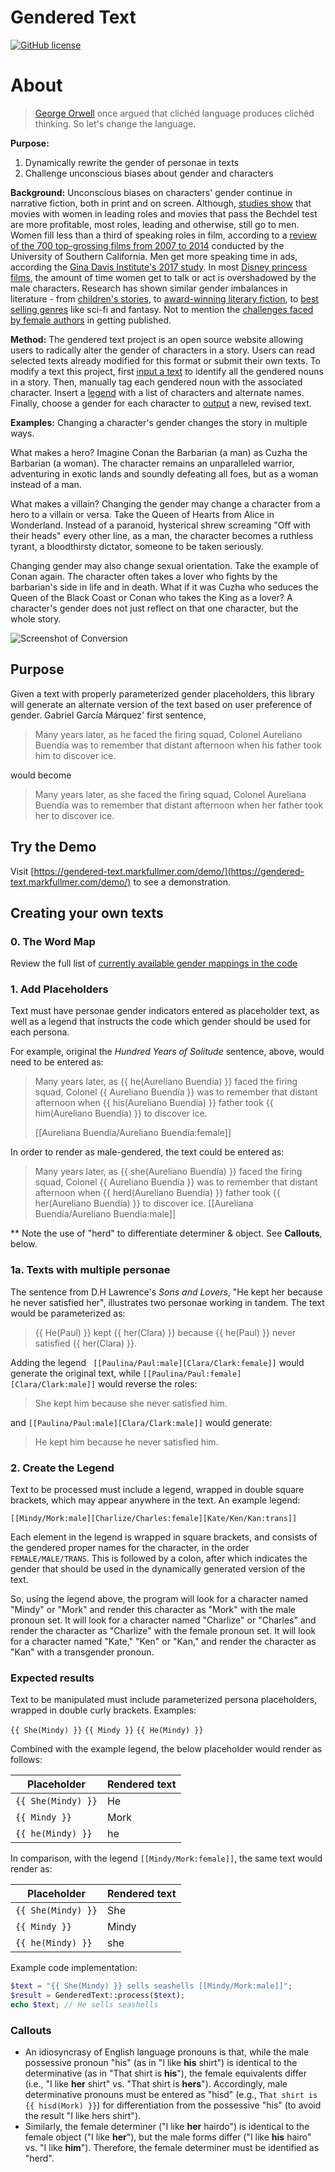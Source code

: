 # Gendered Text

[![GitHub license](https://img.shields.io/badge/license-MIT-blue.svg)](https://raw.githubusercontent.com/markfullmer/gendered_text/master/LICENSE)

About
=====

> [George Orwell](https://www.goodreads.com/book/show/6324725-politics-and-the-english-language) once argued that clichéd language produces clichéd thinking. So let's change the language.

**Purpose:**

1.  Dynamically rewrite the gender of personae in texts
2.  Challenge unconscious biases about gender and characters

**Background:** Unconscious biases on characters' gender continue in narrative fiction, both in print and on screen. Although, [studies show](https://www.nytimes.com/2018/12/11/movies/creative-artists-agency-study.html) that movies with women in leading roles and movies that pass the Bechdel test are more profitable, most roles, leading and otherwise, still go to men. Women fill less than a third of speaking roles in film, according to a [review of the 700 top-grossing films from 2007 to 2014](http://annenberg.usc.edu/pages/~/media/MDSCI/Inequality%20in%20700%20Popular%20Films%208215%20Final%20for%20Posting.ashx) conducted by the University of Southern California. Men get more speaking time in ads, according the [Gina Davis Institute's 2017 study](https://seejane.org/research-informs-empowers/gender-bias-advertising/). In most [Disney princess films](https://www.washingtonpost.com/news/wonk/wp/2016/01/25/researchers-have-discovered-a-major-problem-with-the-little-mermaid-and-other-disney-movies/?utm_term=.e06e4affd05e/), the amount of time women get to talk or act is overshadowed by the male characters. Research has shown similar gender imbalances in literature - from [children's stories](https://seejane.org/research-informs-empowers/gender-bias-advertising/), to [award-winning literary fiction](https://nicolagriffith.com/2015/05/26/books-about-women-tend-not-to-win-awards/), to [best selling genres](http://www.huffingtonpost.com/entry/women-writers-face-major-hurdles-especially-in-bestselling-genres_us_592dd993e4b055a197cde4ff) like sci-fi and fantasy. Not to mention the [challenges faced by female authors](http://www.vidaweb.org/the-2015-vida-count/) in getting published.

**Method:** The gendered text project is an open source website allowing users to radically alter the gender of characters in a story. Users can read selected texts already modified for this format or submit their own texts. To modify a text this project, first [input a text](https://genderedtextproject.com/prepare) to identify all the gendered nouns in a story. Then, manually tag each gendered noun with the associated character. Insert a [legend](https://genderedtextproject.com/legends) with a list of characters and alternate names. Finally, choose a gender for each character to [output](https://genderedtextproject.com/test) a new, revised text.

**Examples:** Changing a character's gender changes the story in multiple ways. 

What makes a hero? Imagine Conan the Barbarian (a man) as Cuzha the Barbarian (a woman). The character remains an unparalleled warrior, adventuring in exotic lands and soundly defeating all foes, but as a woman instead of a man. 

What makes a villain? Changing the gender may change a character from a hero to a villain or versa. Take the Queen of Hearts from Alice in Wonderland. Instead of a paranoid, hysterical shrew screaming "Off with their heads" every other line, as a man, the character becomes a ruthless tyrant, a bloodthirsty dictator, someone to be taken seriously. 

Changing gender may also change sexual orientation. Take the example of Conan again. The character often takes a lover who fights by the barbarian's side in life and in death. What if it was Cuzha who seduces the Queen of the Black Coast or Conan who takes the King as a lover? A character's gender does not just reflect on that one character, but the whole story.

![Screenshot of Conversion](https://github.com/markfullmer/gendered_text/raw/master/demo/demo.png)

## Purpose
Given a text with properly parameterized gender placeholders, this library will
generate an alternate version of the text based on user preference of gender. Gabriel García Márquez' first sentence,

> Many years later, as he faced the firing squad, Colonel Aureliano Buendía was
> to remember that distant afternoon when his father took him to discover ice.

would become

> Many years later, as she faced the firing squad, Colonel Aureliana Buendía was
> to remember that distant afternoon when her father took her to discover ice.

## Try the Demo
Visit [https://gendered-text.markfullmer.com/demo/](https://gendered-text.markfullmer.com/demo/) to see a demonstration.

## Creating your own texts

### 0. The Word Map
Review the full list of [currently available gender mappings in the code](https://github.com/markfullmer/gendered_text/blob/master/src/WordMap.php)

### 1. Add Placeholders
Text must have personae gender indicators entered as placeholder text, as well
as a legend that instructs the code which gender should be used for each
persona.

For example, original the *Hundred Years of Solitude* sentence, above, would need
to be entered as:

> Many years later, as {{ he(Aureliano Buendía) }} faced the firing squad,
> Colonel {{ Aureliano Buendía }} was to remember that distant afternoon when
> {{ his(Aureliano Buendía) }} father took {{ him(Aureliano Buendía) }} to
> discover ice.
>
> [[Aureliana Buendía/Aureliano Buendía:female]]

In order to render as male-gendered, the text could be entered as:

> Many years later, as {{ she(Aureliano Buendía) }} faced the firing squad,
> Colonel {{ Aureliano Buendía }} was to remember that distant afternoon when
> {{ herd(Aureliano Buendía) }} father took {{ her(Aureliano Buendía) }} to
> discover ice.
> [[Aureliana Buendía/Aureliano Buendía:male]]

** Note the use of "herd" to differentiate determiner & object. See **Callouts**,
below.

### 1a. Texts with multiple personae
The sentence from D.H Lawrence's *Sons and Lovers*, "He kept her because he never satisfied her", illustrates two personae
working in tandem. The text would be parameterized as:

> {{ He(Paul) }} kept {{ her(Clara) }} because {{ he(Paul) }} never
> satisfied {{ her(Clara) }}.

Adding the legend ``` [[Paulina/Paul:male][Clara/Clark:female]]``` would generate
 the original text, while ```[[Paulina/Paul:female][Clara/Clark:male]]``` would
 reverse the roles:

> She kept him because she never satisfied him.

and ```[[Paulina/Paul:male][Clara/Clark:male]]``` would generate:

> He kept him because he never satisfied him.

### 2. Create the Legend
Text to be processed must include a legend, wrapped in double square brackets,
which may appear anywhere in the text. An example legend:

```[[Mindy/Mork:male][Charlize/Charles:female][Kate/Ken/Kan:trans]]```

Each element in the legend is wrapped in square brackets, and consists of the
gendered proper names for the character, in the order ```FEMALE/MALE/TRANS```.
This is followed by a colon, after which indicates the gender that should be used
in the dynamically generated version of the text.

So, using the legend above, the program will look for a character named "Mindy" or "Mork" and render this character as "Mork" with the male pronoun set. It will
look for a character named "Charlize" or "Charles" and render the character as
"Charlize" with the female pronoun set. It will look for a character named "Kate,"
"Ken" or "Kan," and render the character as "Kan" with a transgender pronoun.

### Expected results
Text to be manipulated must include parameterized persona placeholders, wrapped
in double curly brackets. Examples:

```{{ She(Mindy) }}```
```{{ Mindy }}```
```{{ He(Mindy) }}```

Combined with the example legend, the below placeholder would render as follows:

| Placeholder | Rendered text |
| --- | --- |
| ```{{ She(Mindy) }}``` | He |
| ```{{ Mindy }}``` | Mork |
| ```{{ he(Mindy) }}``` | he |

In comparison, with the legend ```[[Mindy/Mork:female]]```, the same text would
render as:

| Placeholder | Rendered text |
| --- | --- |
| ```{{ She(Mindy) }}``` | She |
| ```{{ Mindy }}``` | Mindy |
| ```{{ he(Mindy) }}``` | she |

Example code implementation:

```php
$text = "{{ She(Mindy) }} sells seashells [[Mindy/Mork:male]]";
$result = GenderedText::process($text);
echo $text; // He sells seashells
```

### Callouts
- An idiosyncrasy of English language pronouns is that, while the male possessive
pronoun "his" (as in "I like **his** shirt") is identical to the determinative
(as in "That shirt is **his**"), the female equivalents differ (i.e., "I like
**her** shirt" vs. "That shirt is **hers**"). Accordingly, male determinative
pronouns must be entered as "hisd" (e.g., ```That shirt is {{ hisd(Mork) }}```)
for differentiation from the possessive "his" (to avoid the result "I like
hers shirt").
- Similarly, the female determiner ("I like **her** hairdo") is identical to the
female object ("I like **her**"), but the male forms differ ("I like **his** hairo" vs.
"I like **him**"). Therefore, the female determiner must be identified as "herd".

